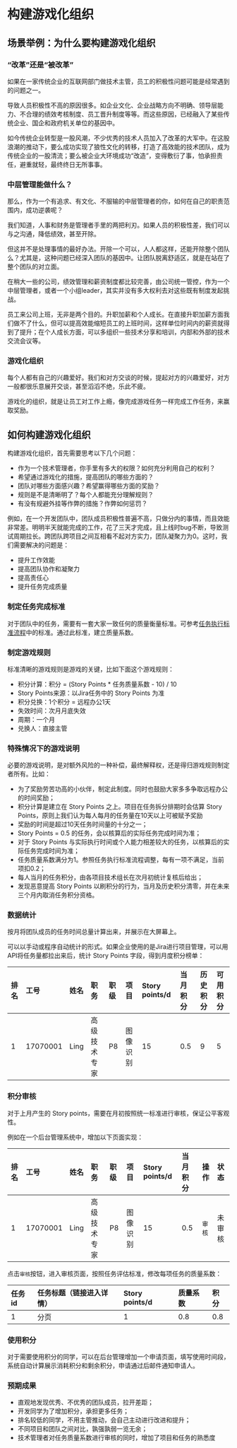 # 构建游戏化组织

## 场景举例：为什么要构建游戏化组织

### “改革”还是“被改革”

如果在一家传统企业的互联网部门做技术主管，员工的积极性问题可能是经常遇到的问题之一。

导致人员积极性不高的原因很多。如企业文化、企业战略方向不明确、领导层能力、不合理的绩效考核制度、员工晋升制度等等。而这些原因，已经融入了某些传统企业、国企和政府机关单位的基因中。

如今传统企业转型是一股风潮，不少优秀的技术人员加入了改革的大军中。在这股浪潮的推动下，要么成功实现了狼性文化的转移，打造了高效能的技术团队，成为传统企业的一股清流；要么被企业大环境成功“改造”，变得敷衍了事，怕承担责任，避重就轻，最终终日无所事事。

### 中层管理能做什么？

那么，作为一个有追求、有文化、不服输的中层管理者的你，如何在自己的职责范围内，成功逆袭呢？

我们知道，人事和财务是管理者手里的两把利刃。如果人员的积极性差，我们可以与之沟通，降低绩效，甚至开除。

但这并不是处理事情的最好办法。开除一个可以，人人都这样，还能开除整个团队么？尤其是，这种问题已经深入团队的基因中。让团队脱离舒适区，就是在站在了整个团队的对立面。

在稍大一些的公司，绩效管理和薪资制度都比较完善，由公司统一管控，作为一个中层管理者，或者一个小组leader，其实并没有多大权利去对这些既有制度发起挑战。

员工来公司上班，无非是两个目的。升职加薪和个人成长。在直接升职加薪方面我们做不了什么，但可以提高效能缩短员工的上班时间，这样单位时间内的薪资就得到了提升；在个人成长方面，可以多组织一些技术分享和培训，内部和外部的技术交流会议等。

### 游戏化组织

每个人都有自己的兴趣爱好。我们和对方交谈的时候，提起对方的兴趣爱好，对方一般都很乐意展开交谈，甚至滔滔不绝，乐此不疲。

游戏化的组织，就是让员工对工作上瘾，像完成游戏任务一样完成工作任务，来赢取奖励。

## 如何构建游戏化组织

构建游戏化组织，首先需要思考以下几个问题：

* 作为一个技术管理者，你手里有多大的权限？如何充分利用自己的权利？
* 希望通过游戏化的措施，提高团队的哪些方面的？
* 团队对哪些方面感兴趣？希望赢得哪些方面的奖励？
* 规则是不是清晰明了？每个人都能充分理解规则？
* 有没有规避外挂等作弊的措施？作弊如何惩罚？

例如，在一个开发团队中，团队成员积极性普遍不高，只做分内的事情，而且效能非常差。明明半天就能完成的工作，花了三天才完成，且上线时bug不断，导致测试周期拉长。跨团队跨项目之间互相看不起对方实力，团队凝聚力为0。这时，我们需要解决的问题是：

* 提升工作效能
* 提高团队协作和凝聚力
* 提高责任心
* 提升任务完成质量

### 制定任务完成标准

对于团队中的任务，需要有一套大家一致任何的质量衡量标准。可参考[任务执行标准流程](https://github.com/zhanglingco/Blog/issues/5)中的标准。通过此标准，建立质量系数。

### 制定游戏规则

标准清晰的游戏规则是游戏的关键，比如下面这个游戏规则：

* 积分计算：积分 = \(Story Points \* 任务质量系数 - 10\) / 10
* Story Points来源：以Jira任务中的 Story Points 为准
* 积分兑换：1个积分 = 远程办公1天
* 失效时间：次月月底失效
* 周期：一个月
* 兑换人：直接主管

### 特殊情况下的游戏说明

必要的游戏说明，是对额外风险的一种补偿，最终解释权，还是得归游戏规则制定者所有。比如：

* 为了奖励劳苦功高的小伙伴，制定此制度。同时也鼓励大家多多争取远程办公的时间奖励；
* 积分计算是建立在 Story Points 之上。项目在任务拆分排期时会估算 Story Points，原则上我们认为每人每月的任务量在10天以上可被赋予奖励
* 奖励的时间是超过10天任务时间量的十分之一；
* Story Points = 0.5 的任务，会以核算后的实际任务完成时间为准；
* 对于 Story Points 与实际执行时间或个人能力相差较大的任务，以核算后的实际任务完成时间为准；
* 任务质量系数满分为1。参照任务执行标准流程调整，每有一项不满足，当前项扣0.2；
* 每人当月的任务积分，由各项目技术组长在次月初统计复核后给出；
* 发现恶意提高 Story Points 以刷积分的行为，当月及历史积分清零，并在未来三个月内取消任务积分资格。

### 数据统计

按月将团队成员的任务时间总量计算出来，并展示在大屏幕上。

可以以手动或程序自动统计的形式。如果企业使用的是Jira进行项目管理，可以用API将任务量都拉出来后，统计 Story Points 字段，得到月度积分榜单：

| 排名 | 工号 | 姓名 | 职务 | 职级 | 项目 | Story points/d | 当月积分 | 历史积分 | 可用积分 |
| :--- | :--- | :--- | :--- | :--- | :--- | :--- | :--- | :--- | :--- |
| 1 | 17070001 | Ling | 高级技术专家 | P8 | 图像识别 | 15 | 0.5 | 9 | 5 |

### 积分审核

对于上月产生的 Story points，需要在月初按照统一标准进行审核，保证公平客观性。

例如在一个后台管理系统中，增加以下页面实现：

| 排名 | 工号 | 姓名 | 职务 | 职级 | 项目 | Story points/d | 当月积分 | 操作 | 状态 |
| :--- | :--- | :--- | :--- | :--- | :--- | :--- | :--- | :--- | :--- |
| 1 | 17070001 | Ling | 高级技术专家 | P8 | 图像识别 | 15 | 0.5 | `审核` | 未审核 |

点击`审核`按钮，进入审核页面，按照任务评估标准，修改每项任务的质量系数：

| 任务id | 任务标题（链接进入详情） | Story points/d | 质量系数 | 积分 |
| :--- | :--- | :--- | :--- | :--- |
| 1 | 分页 | 1 | 0.8 | 0.8 |

### 使用积分

对于需要使用积分的同学，可以在后台管理增加一个申请页面，填写使用时间段，系统自动计算展示消耗积分和剩余积分，申请通过后邮件通知申请人。

### 预期成果

* 直观地发现优秀、不优秀的团队成员，拉开差距；
* 开发同学为了增加积分，承担更多任务；
* 排名较低的同学，不用主管推动，会自己主动进行改进和提升；
* 不同项目和团队之间对比，孰强孰弱一览无余；
* 技术管理者对任务质量系数进行审核的同时，增加了项目和任务的熟悉度

